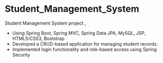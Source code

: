 # Student_Management_System
Student Management System project , 
- Using Spring Boot, Spring MVC, Spring Data JPA, MySQL, JSP, HTML5/CSS3, Bootstrap
- Developed a CRUD-based application for managing student records.
- Implemented login functionality and role-based access using Spring Security
